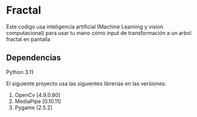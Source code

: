 # Fractal

Este codigo usa inteligencia artificial (Machine Learning y vision computacional) para usar tu mano como input de transformación a un arbol fractal en pantalla

## Dependencias

Python 3.11

El siguiente proyecto usa las siguientes librerias en las versiones:

1. OpenCv [4.9.0.80]
2. MediaPipe [0.10.11]
3. Pygame [2.5.2]
 